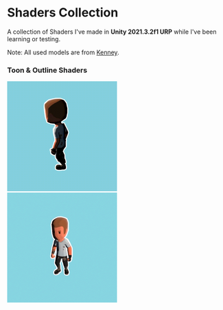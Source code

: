 # Shaders Collection

A collection of Shaders I've made in **Unity 2021.3.2f1 URP** while I've been learning or testing. 

Note: All used models are from [Kenney](https://www.kenney.nl "Kenney's Webpage").

### Toon & Outline Shaders

<img src="https://github.com/CoboJ/unity-shaders-collection/blob/main/AroundCharacter.gif" width="256" height="256" /> <img src="https://github.com/CoboJ/unity-shaders-collection/blob/main/LightRotation.gif" width="256" height="256" />
